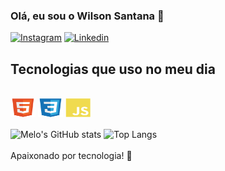 ### Olá, eu sou o Wilson Santana 🎲

[![Instagram](https://img.shields.io/badge/Instagram-E4405F?style=for-the-badge&logo=instagram&logoColor=white)](https://www.instagram.com/willjsantana2/)
[![Linkedin](https://img.shields.io/badge/LinkedIn-0077B5?style=for-the-badge&logo=linkedin&logoColor=white)](www.linkedin.com/in/wilson-santana-8a156920)


## Tecnologias que uso no meu dia
<div style="display: inline_block"><br>  
  <img align="center" alt="Melo-HTML" height="30" width="40" src="https://raw.githubusercontent.com/devicons/devicon/master/icons/html5/html5-original.svg"> 
  <img align="center" alt="Melo-CSS" height="30" width="40" src="https://raw.githubusercontent.com/devicons/devicon/master/icons/css3/css3-original.svg"> 
  <img align="center" alt="Melo-Js" height="30" width="40" src="https://raw.githubusercontent.com/devicons/devicon/master/icons/javascript/javascript-plain.svg"> 
</div>
</br>
  <div style="display: inline_block">
  <img align="center" alt="Melo's GitHub stats" height="150em" src="https://github-readme-stats.vercel.app/api?username=WillSantana&show_icons=true&theme=tokyonight&locale=pt-br">
  <img align="center" alt="Top Langs" height="150em" src="https://github-readme-stats.vercel.app/api/top-langs/?username=WillSantana&layout=compact&locale=pt-br">
</div>
</br>Apaixonado por tecnologia! 💭
